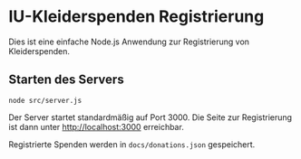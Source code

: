# IU-Kleiderspenden Registrierung

Dies ist eine einfache Node.js Anwendung zur Registrierung von Kleiderspenden.

## Starten des Servers

```
node src/server.js
```

Der Server startet standardmäßig auf Port 3000. Die Seite zur Registrierung ist dann unter [http://localhost:3000](http://localhost:3000) erreichbar.

Registrierte Spenden werden in `docs/donations.json` gespeichert.
